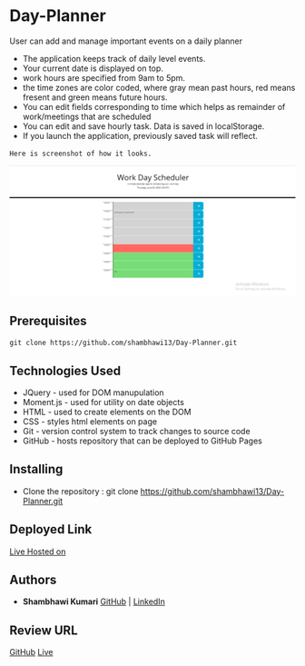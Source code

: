 # Day-Planner

User can add and manage important events on a daily planner

- The application keeps track of daily level events.
- Your current date is displayed on top.
- work hours are specified from 9am to 5pm.
- the time zones are color coded, where gray mean past hours, red means fresent and green means future hours.
- You can edit fields corresponding to time which helps as remainder of work/meetings that are scheduled
- You can edit and save hourly task. Data is saved in localStorage.
- If you launch the application, previously saved task will reflect. 


```
Here is screenshot of how it looks.
```

![workday scheduler](Assets/final.png)


## Prerequisites

```
git clone https://github.com/shambhawi13/Day-Planner.git
```

## Technologies Used
- JQuery - used for DOM manupulation
- Moment.js - used for utility on date objects
- HTML - used to create elements on the DOM
- CSS - styles html elements on page
- Git - version control system to track changes to source code
- GitHub - hosts repository that can be deployed to GitHub Pages

## Installing

- Clone the repository : git clone https://github.com/shambhawi13/Day-Planner.git


## Deployed Link

[Live Hosted on](https://shambhawi13.github.io/Day-Planner/)

## Authors

* **Shambhawi Kumari**
 [GitHub](https://github.com/shambhawi13/) | 
 [LinkedIn](https://www.linkedin.com/in/shambhawi-kumari/)


## Review URL

[GitHub](https://github.com/shambhawi13/Day-Planner)
[Live](https://shambhawi13.github.io/Day-Planner/)



